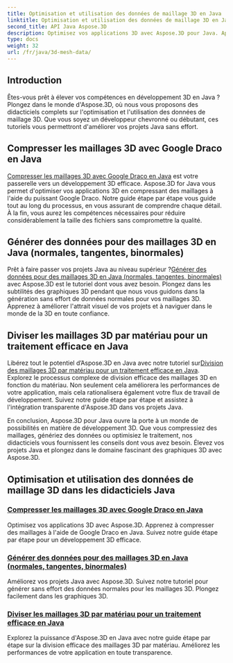 ```yaml
---
title: Optimisation et utilisation des données de maillage 3D en Java
linktitle: Optimisation et utilisation des données de maillage 3D en Java
second_title: API Java Aspose.3D
description: Optimisez vos applications 3D avec Aspose.3D pour Java. Apprenez à compresser des maillages avec Google Draco, à générer des données de maillage et à traiter efficacement les maillages 3D par matériau.
type: docs
weight: 32
url: /fr/java/3d-mesh-data/
---
```

## Introduction

Êtes-vous prêt à élever vos compétences en développement 3D en Java ? Plongez dans le monde d'Aspose.3D, où nous vous proposons des didacticiels complets sur l'optimisation et l'utilisation des données de maillage 3D. Que vous soyez un développeur chevronné ou débutant, ces tutoriels vous permettront d'améliorer vos projets Java sans effort.

## Compresser les maillages 3D avec Google Draco en Java

[Compresser les maillages 3D avec Google Draco en Java](./compress-meshes-google-draco/) est votre passerelle vers un développement 3D efficace. Aspose.3D for Java vous permet d'optimiser vos applications 3D en compressant des maillages à l'aide du puissant Google Draco. Notre guide étape par étape vous guide tout au long du processus, en vous assurant de comprendre chaque détail. À la fin, vous aurez les compétences nécessaires pour réduire considérablement la taille des fichiers sans compromettre la qualité.

## Générer des données pour des maillages 3D en Java (normales, tangentes, binormales)

Prêt à faire passer vos projets Java au niveau supérieur ?[Générer des données pour des maillages 3D en Java (normales, tangentes, binormales)](./generate-mesh-data/) avec Aspose.3D est le tutoriel dont vous avez besoin. Plongez dans les subtilités des graphiques 3D pendant que nous vous guidons dans la génération sans effort de données normales pour vos maillages 3D. Apprenez à améliorer l'attrait visuel de vos projets et à naviguer dans le monde de la 3D en toute confiance.

## Diviser les maillages 3D par matériau pour un traitement efficace en Java

 Libérez tout le potentiel d’Aspose.3D en Java avec notre tutoriel sur[Division des maillages 3D par matériau pour un traitement efficace en Java](./split-meshes-by-material/). Explorez le processus complexe de division efficace des maillages 3D en fonction du matériau. Non seulement cela améliorera les performances de votre application, mais cela rationalisera également votre flux de travail de développement. Suivez notre guide étape par étape et assistez à l'intégration transparente d'Aspose.3D dans vos projets Java.

En conclusion, Aspose.3D pour Java ouvre la porte à un monde de possibilités en matière de développement 3D. Que vous compressiez des maillages, génériez des données ou optimisiez le traitement, nos didacticiels vous fournissent les conseils dont vous avez besoin. Élevez vos projets Java et plongez dans le domaine fascinant des graphiques 3D avec Aspose.3D.
## Optimisation et utilisation des données de maillage 3D dans les didacticiels Java
### [Compresser les maillages 3D avec Google Draco en Java](./compress-meshes-google-draco/)
Optimisez vos applications 3D avec Aspose.3D. Apprenez à compresser des maillages à l'aide de Google Draco en Java. Suivez notre guide étape par étape pour un développement 3D efficace.
### [Générer des données pour des maillages 3D en Java (normales, tangentes, binormales)](./generate-mesh-data/)
Améliorez vos projets Java avec Aspose.3D. Suivez notre tutoriel pour générer sans effort des données normales pour les maillages 3D. Plongez facilement dans les graphiques 3D.
### [Diviser les maillages 3D par matériau pour un traitement efficace en Java](./split-meshes-by-material/)
Explorez la puissance d'Aspose.3D en Java avec notre guide étape par étape sur la division efficace des maillages 3D par matériau. Améliorez les performances de votre application en toute transparence.